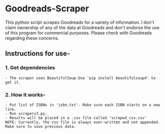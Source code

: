 # Goodreads-Scraper
This python script scrapes Goodreads for a variety of information. I don't claim ownership of any of the data at Goodreads and don't endorse the use of this program for commercial purposes. Please check with Goodreads regarding these concerns.

## Instructions for use-

### 1. Get dependencies
	- The scraper uses BeautifulSoup.Use 'pip install beautifulsoup4' to get it.

### 2. How it works-
	- Put list of ISBNs in 'isbn.txt'. Make sure each ISBN starts on a new line.
	- Run scraperv3.py.
	- Results will be placed in a .csv file called 'scraped_csv.csv'
	NOTE: Currently, the csv file is always over-written and not appended. Make sure to save previous data.

